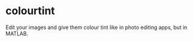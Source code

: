 # colourtint
Edit your images and give them colour tint like in photo editing apps, but in MATLAB. 
